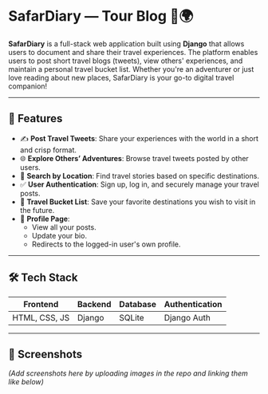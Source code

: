 # SafarDiary — Tour Blog 🧳🌍

**SafarDiary** is a full-stack web application built using **Django** that allows users to document and share their travel experiences. The platform enables users to post short travel blogs (tweets), view others' experiences, and maintain a personal travel bucket list. Whether you're an adventurer or just love reading about new places, SafarDiary is your go-to digital travel companion!

---

## 🌟 Features

- ✍️ **Post Travel Tweets**: Share your experiences with the world in a short and crisp format.
- 🌐 **Explore Others’ Adventures**: Browse travel tweets posted by other users.
- 📍 **Search by Location**: Find travel stories based on specific destinations.
- ✅ **User Authentication**: Sign up, log in, and securely manage your travel posts.
- 🧾 **Travel Bucket List**: Save your favorite destinations you wish to visit in the future.
- 👤 **Profile Page**:
  - View all your posts.
  - Update your bio.
  - Redirects to the logged-in user's own profile.

---

## 🛠️ Tech Stack

| Frontend        | Backend | Database  | Authentication |
|-----------------|---------|-----------|----------------|
| HTML, CSS, JS   | Django  | SQLite    | Django Auth    |

---

## 📸 Screenshots

*(Add screenshots here by uploading images in the repo and linking them like below)*

